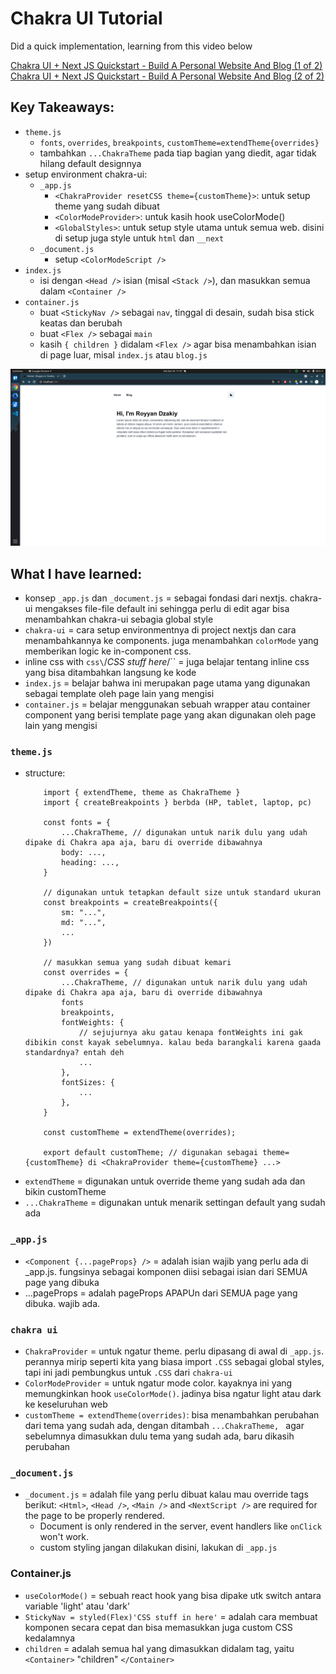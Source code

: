 # Chakra UI Tutorial

Did a quick implementation, learning from this video below

[Chakra UI + Next JS Quickstart - Build A Personal Website And Blog (1 of 2)](https://www.youtube.com/watch?v=lhOvI9s5gQY)
[Chakra UI + Next JS Quickstart - Build A Personal Website And Blog (2 of 2)](https://www.youtube.com/watch?v=G6_qqMrfTQg)

## Key Takeaways:
- `theme.js`
    - `fonts`, `overrides`, `breakpoints`, `customTheme=extendTheme{overrides}`
    - tambahkan `...ChakraTheme` pada tiap bagian yang diedit, agar tidak hilang default designnya
- setup environment chakra-ui:
    - `_app.js`
        - `<ChakraProvider resetCSS theme={customTheme}>`: untuk setup theme yang sudah dibuat
        - `<ColorModeProvider>`: untuk kasih hook useColorMode()
        - `<GlobalStyles>`: untuk setup style utama untuk semua web. disini di setup juga style untuk `html` dan `__next`
    - `_document.js`
        - setup `<ColorModeScript />`
- `index.js`
    - isi dengan `<Head />` isian (misal `<Stack />`), dan masukkan semua dalam  `<Container />`
- `container.js`
    - buat `<StickyNav />` sebagai `nav`, tinggal di desain, sudah bisa stick keatas dan berubah
    - buat `<Flex />` sebagai `main`
    - kasih `{ children }` didalam `<Flex />` agar bisa menambahkan isian di page luar, misal `index.js` atau `blog.js`

![](docs/ss.png)

## What I have learned:
- konsep `_app.js` dan `_document.js` = sebagai fondasi dari nextjs. chakra-ui mengakses file-file default ini sehingga perlu di edit agar bisa menambahkan chakra-ui sebagia global style
- `chakra-ui` = cara setup environmentnya di project nextjs dan cara menambahkannya ke components. juga menambahkan `colorMode` yang memberikan logic ke in-component css.
- inline css with `css\`/*CSS stuff here*/\`` = juga belajar tentang inline css yang bisa ditambahkan langsung ke kode
- `index.js` = belajar bahwa ini merupakan page utama yang digunakan sebagai template oleh page lain yang mengisi
- `container.js` = belajar menggunakan sebuah wrapper atau container component yang berisi template page yang akan digunakan oleh page lain yang mengisi

### `theme.js`
- structure:
    ```
        import { extendTheme, theme as ChakraTheme }
        import { createBreakpoints } berbda (HP, tablet, laptop, pc)

        const fonts = {
            ...ChakraTheme, // digunakan untuk narik dulu yang udah dipake di Chakra apa aja, baru di override dibawahnya
            body: ...,
            heading: ...,
        }

        // digunakan untuk tetapkan default size untuk standard ukuran 
        const breakpoints = createBreakpoints({
            sm: "...",
            md: "...",
            ...
        })

        // masukkan semua yang sudah dibuat kemari
        const overrides = {
            ...ChakraTheme, // digunakan untuk narik dulu yang udah dipake di Chakra apa aja, baru di override dibawahnya
            fonts
            breakpoints,
            fontWeights: {
                // sejujurnya aku gatau kenapa fontWeights ini gak dibikin const kayak sebelumnya. kalau beda barangkali karena gaada standardnya? entah deh
                ...
            },
            fontSizes: {
                ...
            },
        }

        const customTheme = extendTheme(overrides);

        export default customTheme; // digunakan sebagai theme={customTheme} di <ChakraProvider theme={customTheme} ...>
    ```
- `extendTheme` = digunakan untuk override theme yang sudah ada dan bikin customTheme
- `...ChakraTheme` = digunakan untuk menarik settingan default yang sudah ada

### `_app.js`
- `<Component {...pageProps} />` = adalah isian wajib yang perlu ada di _app.js. fungsinya sebagai komponen diisi sebagai isian dari SEMUA page yang dibuka
- ...pageProps = adalah pageProps APAPUn dari SEMUA page yang dibuka. wajib ada.

### `chakra ui`
- `ChakraProvider` = untuk ngatur theme. perlu dipasang di awal di `_app.js`. perannya mirip seperti kita yang biasa import `.CSS` sebagai global styles, tapi ini jadi pembungkus untuk `.CSS` dari `chakra-ui`
- `ColorModeProvider` = untuk ngatur mode color. kayaknya ini yang memungkinkan hook `useColorMode()`. jadinya bisa ngatur light atau dark ke keseluruhan web
- `customTheme = extendTheme(overrides)`: bisa menambahkan perubahan dari tema yang sudah ada, dengan ditambah `...ChakraTheme, ` agar sebelumnya dimasukkan dulu tema yang sudah ada, baru dikasih perubahan

### `_document.js`
- `_document.js` = adalah file yang perlu dibuat kalau mau override tags berikut: `<Html>`, `<Head />`, `<Main />` and `<NextScript />` are required for the page to be properly rendered.
    - Document is only rendered in the server, event handlers like `onClick` won't work.
    - custom styling jangan dilakukan disini, lakukan di `_app.js`

### Container.js
- `useColorMode()` = sebuah react hook yang bisa dipake utk switch antara variable 'light' atau 'dark'
- `StickyNav = styled(Flex)'CSS stuff in here'` = adalah cara membuat komponen secara cepat dan bisa memasukkan juga custom CSS kedalamnya
- `children` = adalah semua hal yang dimasukkan didalam tag, yaitu `<Container>` "children" `</Container>`